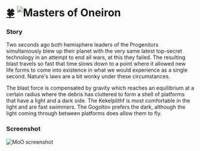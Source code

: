 # [:four_leaf_clover:](http://www.luckeyproductions.nl/) ![Masters of Oneiron](https://raw.githubusercontent.com/LucKeyProductions/MastersOfOneiron/master/Docs/Splash.png)
### Story
Two seconds ago both hemisphere leaders of the Progenitors simultaniously blew up their planet with the very same latest top-secret technology in an attempt to end all wars, at this they failed. The resulting blast travels so fast that time slows down to a point where it allowed new life forms to come into existence in what we would experience as a single second. Nature's laws are a bit wonky under these circumstances.

The blast force is compensated by gravity which reaches an equilibrium at a certain radius where the debris has cluttered to form a shell of platforms that have a light and a dark side. The Kekelplithf is most comfortable in the light and are fast swimmers. The Gogoltov prefers the dark, although the light coming through between platforms does allow them to fly.

### Screenshot
![MoO screenshot](https://raw.githubusercontent.com/LucKeyProductions/MastersOfOneiron/master/Screenshots/Screenshot_Tue_May_17_21_43_48_2016.png)
